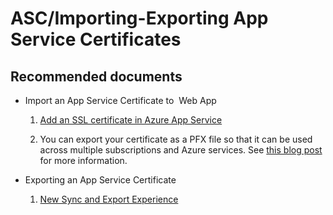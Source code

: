 <properties
	pageTitle="ASC/Importing-Exporting App Service Certificates"
	description="ASC/Importing-Exporting App Service Certificates"
	service="microsoft.asc"
	resource="asc"
	authors="cts-shrahman, cts-shrahman"
    ms.author="shrahman,curibe"
	displayOrder="2"
	selfHelpType="generic"
	supportTopicIds="32604395"
	resourceTags=""
	productPesIds="16512"
	cloudEnvironments="public"
	articleId="4ad65834-59f8-4cc1-b1e3-4bdc840d6245"
/>

# ASC/Importing-Exporting App Service Certificates

## **Recommended documents**

* Import an App Service Certificate to  Web App <br>

	1. [Add an SSL certificate in Azure App Service](https://docs.microsoft.com/azure/app-service/web-sites-purchase-ssl-web-site#step-5---assign-certificate-to-app-service-app)

	2. You can export your certificate as a PFX file so that it can be used across multiple subscriptions and Azure services. See [this blog post](https://azure.github.io/AppService/2017/07/24/FAQ-SSL-certificates-for-Web-Apps-and-App-Service-Certificates.html) for more information.

* Exporting an App Service Certificate
	1. [New Sync and Export Experience](https://azure.github.io/AppService/appservicecertificate/2019/03/19/DevTalk-App-Service-Certificate-sync-improvements-and-design.html)

